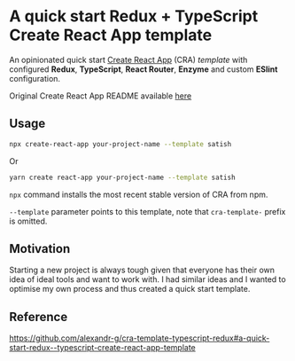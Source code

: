 # A quick start Redux + TypeScript Create React App template

An opinionated quick start [Create React App](https://github.com/facebook/create-react-app) (CRA) _template_ with configured **Redux**, **TypeScript**, **React Router**, **Enzyme** and custom **ESlint** configuration.

Original Create React App README available [here](./README_CRA.md)

## Usage

```bash
npx create-react-app your-project-name --template satish
```

Or

```bash
yarn create react-app your-project-name --template satish
```

`npx` command installs the most recent stable version of CRA from npm.

`--template` parameter points to this template, note that `cra-template-` prefix is omitted.

## Motivation

Starting a new project is always tough given that everyone has their own idea of ideal tools and want to work with. 
I had similar ideas and I wanted to optimise my own process and thus created a quick start template.
## Reference 
https://github.com/alexandr-g/cra-template-typescript-redux#a-quick-start-redux--typescript-create-react-app-template